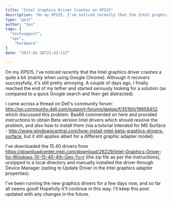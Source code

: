 ```yaml
---
title: "Intel Graphics Driver Crashes on XPS15"
description: "On my XPS15, I've noticed recently that the Intel graphics driver crashes a quite a bit (mainly when using Google Chrome). Although it recovers successfully, it's still pretty annoying."
type: "post"
author: "Jon"
tags: [
  "techsupport",
  "xps",
	"hardware"
]
date: "2017-01-10T21:43:11Z"

---
```


On my XPS15, I've noticed recently that the Intel graphics driver crashes a quite a bit (mainly when using Google Chrome). Although it recovers successfully, it's still pretty annoying. A couple of days ago, I finally reached the end of my tether and started seriously looking for a solution (as compared to a quick Google search and then get distracted).

I came across a thread on Dell's community forum: http://en.community.dell.com/support-forums/laptop/f/3519/t/19658452 which discussed this problem.
Bas66 commented on here and provided instructions to obtain Beta version Intel drivers which should resolve the problem, and also how to install them (via a tutorial intended for MS Surface - http://www.windowscentral.com/how-install-intel-beta-graphics-drivers-surface, but it still applies albeit for a different graphic adapter model).

I've downloaded the 15.40 drivers from https://downloadcenter.intel.com/download/26229/Intel-Graphics-Driver-for-Windows-10-15-40-4th-Gen-?v=t (the zip file as per the instructions), unzipped to a local directory and manually installed the driver through Device Manager (opting to Update Driver in the Intel graphics adapter properties).

I've been running the new graphics drivers for a few days now, and so far all seems good! Hopefully it'll continue in this way. I'll keep this post updated with any changes in the future.
